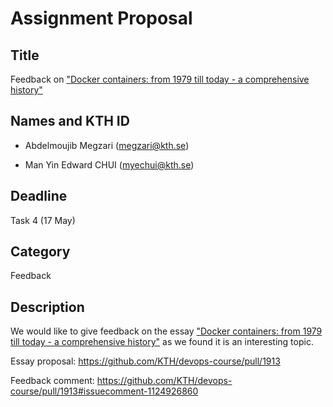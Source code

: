 # Assignment Proposal

## Title

Feedback on ["Docker containers: from 1979 till today - a comprehensive history"](https://github.com/KTH/devops-course/tree/2022/contributions/essay/bonato)

## Names and KTH ID

- Abdelmoujib Megzari (megzari@kth.se)

- Man Yin Edward CHUI (myechui@kth.se)

## Deadline

Task 4 (17 May)

## Category

Feedback

## Description

We would like to give feedback on the essay ["Docker containers: from 1979 till today - a comprehensive history"](https://github.com/KTH/devops-course/tree/2022/contributions/essay/bonato) as we found it is an interesting topic.

Essay proposal: https://github.com/KTH/devops-course/pull/1913

Feedback comment: https://github.com/KTH/devops-course/pull/1913#issuecomment-1124926860